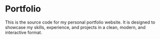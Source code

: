 # Portfolio
This is the source code for my personal portfolio website. It is designed to showcase my skills, experience, and projects in a clean, modern, and interactive format.